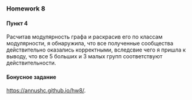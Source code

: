 ### Homework 8
#### Пункт 4
Расчитав модулярность графа и раскрасив его по классам модулярности, я обнаружила, что все полученные сообщества действительно оказались корректными, вследсвие чего я пришла к выводу, что все 5 больших и 3 малых групп соответствуют действительности.
#### Бонусное задание 
https://annushc.github.io/hw8/. 

